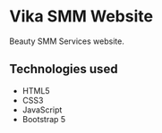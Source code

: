 # Vika SMM Website

Beauty SMM Services website.

## Technologies used
- HTML5
- CSS3
- JavaScript
- Bootstrap 5 